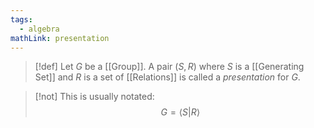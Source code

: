 ```yaml
---
tags:
  - algebra
mathLink: presentation
---
```

>[!def]
Let $G$ be a [[Group]]. A pair $(S,R)$ where $S$ is a [[Generating Set]] and $R$ is a set of [[Relations]] is called a *presentation* for $G$.

>[!not]
>This is usually notated: $$G=\left\langle S|R\right\rangle$$

